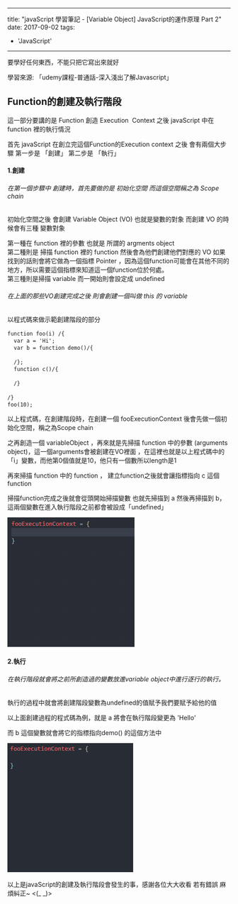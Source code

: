 
---
title: "javaScript 學習筆記 - [Variable Object] JavaScript的運作原理 Part 2"
date: 2017-09-02
tags: 
  - 'JavaScript'
---

要學好任何東西，不能只把它寫出來就好

學習來源: 「udemy課程-普通話-深入淺出了解Javascript」

Function的創建及執行階段
----------------

這一部分要講的是 Function 創造 Execution  Context 之後 javaScript 中在 function 裡的執行情況

首先 javaScript 在創立完這個Function的Execution context 之後 會有兩個大步驟 第一步是 「創建」 第二步是 「執行」

#### 1.創建

###### 在第一個步驟中 創建時，首先要做的是 初始化空間 而這個空間稱之為 Scope chain  
初始化空間之後 會創建 Variable Object (VO) 也就是變數的對象 而創建 VO 的時候會有三種 變數對象

第一種在 function 裡的參數 也就是 所謂的 argments object  
第二種則是 掃描 function 裡的 function 然後會為他們創建他們對應的 VO 如果找到的話則會將它做為一個指標 Pointer ，因為這個function可能會在其他不同的地方，所以需要這個指標來知道這一個function位於何處。  
第三種則是掃描 variable 而一開始則會設定成 undefined 

###### 在上面的那些VO創建完成之後 則會創建一個叫做 this 的 variable

以程式碼來做示範創建階段的部分

    function foo(i) /{
      var a = 'Hi';
      var b = function demo()/{
    
      /};
      function c()/{
    
      /}
    
    /}
    foo(10);

以上程式碼，在創建階段時，在創建一個 fooExecutionContext 後會先做一個初始化空間，稱之為Scope chain

之再創造一個 variableObject ，再來就是先掃描 function 中的參數 (arguments object)，這一個arguments會被創建在VO裡面 ，在這裡也就是以上程式碼中的「i」變數，而他第0個值就是10，他只有一個數所以length是1

再來掃描 function 中的 function ， 建立function之後就會讓指標指向 c 這個 function

掃描function完成之後就會從頭開始掃描變數 也就先掃描到 a 然後再掃描到 b，這兩個變數在進入執行階段之前都會被設成「undefined」

![](/img/2017-004219/1504929281_0641.gif)

#### 2.執行

###### 在執行階段就會將之前所創造過的變數放進variable object中進行逐行的執行。

執行的過程中就會將創建階段變數為undefined的值賦予我們要賦予給他的值

以上面創建過程的程式碼為例，就是 a 將會在執行階段變更為 'Hello'

而 b 這個變數就會將它的指標指向demo() 的這個方法中

![](/img/2017-004219/1505050156_31801.gif)

以上是javaScript的創建及執行階段會發生的事，感謝各位大大收看 若有錯誤 麻煩糾正~ <(\_ \_)>
